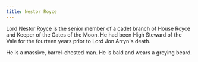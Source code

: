 ```yaml
---
title: Nestor Royce
---
```


Lord Nestor Royce is the senior member of a cadet branch of House Royce and Keeper of the Gates of the Moon. He had been High Steward of the Vale for the fourteen years prior to Lord Jon Arryn's death.

He is a massive, barrel-chested man. He is bald and wears a greying beard. 


